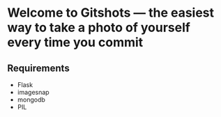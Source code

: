 # Welcome to Gitshots — the easiest way to take a photo of yourself every time you commit

## Requirements

* Flask
* imagesnap
* mongodb
* PIL
